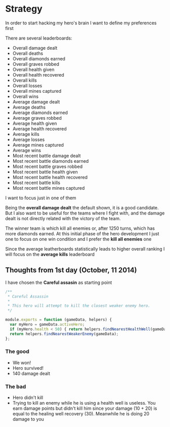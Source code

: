 Strategy
========

In order to start hacking my hero's brain I want to define my preferences first

There are several leaderboards:

*   Overall damage dealt
*   Overall deaths
*   Overall diamonds earned
*   Overall graves robbed
*   Overall health given
*   Overall health recovered
*   Overall kills
*   Overall losses
*   Overall mines captured
*   Overall wins
*   Average damage dealt
*   Average deaths
*   Average diamonds earned
*   Average graves robbed
*   Average health given
*   Average health recovered
*   Average kills
*   Average losses
*   Average mines captured
*   Average wins
*   Most recent battle damage dealt
*   Most recent battle diamonds earned
*   Most recent battle graves robbed
*   Most recent battle health given
*   Most recent battle health recovered
*   Most recent battle kills
*   Most recent battle mines captured

I want to focus just in one of them

Being the **overall damage dealt** the default shown, it is a good candidate. But I also want to be useful for the
teams where I fight with, and the damage dealt is not directly related with the victory of the team.

The winner team is which kill all enemies or, after 1250 turns, which has more diamonds earned. At this initial phase
of the hero development I just one to focus on one win condition and I prefer the **kill all enemies** one

Since the average leatherboards statistically leads to higher overall ranking I will focus on the **average kills**
leaderboard

Thoughts from 1st day (October, 11 2014)
----------------------------------------

I have chosen the **Careful assasin** as starting point

```js
/**
 * Careful Assassin
 * 
 * This hero will attempt to kill the closest weaker enemy hero.
 */

module.exports = function (gameData, helpers) {
  var myHero = gameData.activeHero;
  if (myHero.health < 50) { return helpers.findNearestHealthWell(gameData); }
  return helpers.findNearestWeakerEnemy(gameData);
};
```

### The good

*   We won!
*   Hero survived!
*   140 damage dealt

### The bad

*   Hero didn't kill
*   Trying to kill an enemy while he is using a health well is useless. You earn damage points but didn't kill him since
    your damage (10 + 20) is equal to the healing well recovery (30). Meanwhile he is doing 20 damage to you
